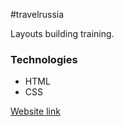 #travelrussia

Layouts building training.

### Technologies
* HTML
* CSS

[Website link](https://foxoter.github.io/travelrussia/)
